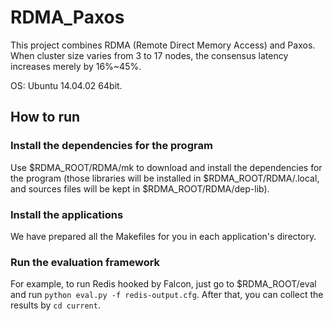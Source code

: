 # RDMA_Paxos

This project combines RDMA (Remote Direct Memory Access) and Paxos. When cluster size varies from 3 to 17 nodes, the consensus latency increases merely by 16%~45%.




OS: Ubuntu 14.04.02 64bit.  
  
## How to run
### Install the dependencies for the program
Use $RDMA_ROOT/RDMA/mk to download and install the dependencies for the program (those libraries will be installed in $RDMA_ROOT/RDMA/.local, and sources files will be kept in $RDMA_ROOT/RDMA/dep-lib).
### Install the applications
We have prepared all the Makefiles for you in each application's directory.
### Run the evaluation framework
For example, to run Redis hooked by Falcon, just go to $RDMA_ROOT/eval and run `python eval.py -f redis-output.cfg`. After that, you can collect the results by `cd current`.

